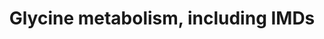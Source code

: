 ---
annotations:
- type: Pathway Ontology
  value: glycine biosynthetic pathway
- type: Disease Ontology
  value: pyridoxamine 5'-phosphate oxidase deficiency
- type: Disease Ontology
  value: glycine encephalopathy
authors:
- DeSl
- Egonw
- Andra
- MaintBot
- Eweitz
- Finterly
- Fehrhart
description: The main disorder related to glycine (NonKetotic Hyperglycinemia, NKH)
  is a malfunctioning of the glycine cleavage enzyme, which consists out of four subunits
  (P-, H-, T- and L-protein). These subunits work together (however not as a complex)
  to convert glycine and H4-folate into methylene-tetrahydrofolate (CH2=folate), as
  depicted on the lefthand side of this pathway. This disorder is also known as glycine
  encephalopathy, with cerebral dysfunctioning as the common denominator. Besides
  "classical" NKH, there are several patients without mutations in the cleavage enzyme,
  however presenting variants within a protein related to the formation of lipoyl-H,
  as depicted on the righthand side of this pathway. The individual relationship between
  these proteins and the formation of iron-sulfur clusters (Fe-S) are not completely
  known, however there are indications that mutations within the NFU1, BOLA3 and GLXR5
  gene can lead to a similar phenotype as NKH; most patients present with either less
  or more severe neurological symptoms compared to "classical" NKH. For clarity, the
  influence of pyridoxal-P has been added to this pathway, where a variant within
  the PNPO gene can lead to secondary effects on the activity of the P-protein from
  the cleavage system.   This pathway was inspired by Chapter 5 (edition 4) of the
  book of Blau (ISBN 3642403360 (978-3642403361)), Fig. 5.1.
last-edited: 2021-11-30
organisms:
- Homo sapiens
redirect_from:
- /index.php/Pathway:WP5028
- /instance/WP5028
schema-jsonld:
- '@context': https://schema.org/
  '@id': https://wikipathways.github.io/pathways/WP5028.html
  '@type': Dataset
  creator:
    '@type': Organization
    name: WikiPathways
  description: The main disorder related to glycine (NonKetotic Hyperglycinemia, NKH)
    is a malfunctioning of the glycine cleavage enzyme, which consists out of four
    subunits (P-, H-, T- and L-protein). These subunits work together (however not
    as a complex) to convert glycine and H4-folate into methylene-tetrahydrofolate
    (CH2=folate), as depicted on the lefthand side of this pathway. This disorder
    is also known as glycine encephalopathy, with cerebral dysfunctioning as the common
    denominator. Besides "classical" NKH, there are several patients without mutations
    in the cleavage enzyme, however presenting variants within a protein related to
    the formation of lipoyl-H, as depicted on the righthand side of this pathway.
    The individual relationship between these proteins and the formation of iron-sulfur
    clusters (Fe-S) are not completely known, however there are indications that mutations
    within the NFU1, BOLA3 and GLXR5 gene can lead to a similar phenotype as NKH;
    most patients present with either less or more severe neurological symptoms compared
    to "classical" NKH. For clarity, the influence of pyridoxal-P has been added to
    this pathway, where a variant within the PNPO gene can lead to secondary effects
    on the activity of the P-protein from the cleavage system.   This pathway was
    inspired by Chapter 5 (edition 4) of the book of Blau (ISBN 3642403360 (978-3642403361)),
    Fig. 5.1.
  keywords:
  - HSPAS9
  - Lipoyl-H
  - LIPT2
  - LIPT1
  - LIAS
  - NAD+
  - Glycine
  - cluster
  - 'T-protein:'
  - ACSM
  - serine
  - Octanoyl-ACP
  - ISC1
  - 5'-phosphate
  - Apo-H
  - ISCU
  - glycine
  - 2Fe-2S
  - GCSH
  - CH2=folate
  - GLRX5
  - 'pyridoxine '
  - BOLA3
  - 4Fe-4S
  - Pyridoxal-phosphate
  - IBA57
  - H+
  - 'pyridoxamine '
  - GLDC
  - NH3
  - NADH
  - 'L-protein:'
  - PNPO
  - GMP-lipoate
  - Octanoyl-H
  - HSCB
  - Lipoate
  - opo-H
  - 'P-protein:'
  - SHMT
  - CO2
  - DLD
  - ISC2
  - H4-folate
  - AMT
  - mt FAS II
  - 'H-protein:'
  - NFU1
  license: CC0
  name: Glycine metabolism, including IMDs
seo: CreativeWork
title: Glycine metabolism, including IMDs
wpid: WP5028
---